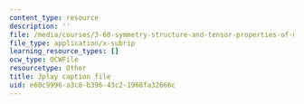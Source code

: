 ```yaml
---
content_type: resource
description: ''
file: /media/courses/3-60-symmetry-structure-and-tensor-properties-of-materials-fall-2005/e60c9996a3c8b39643c21968fa32666c_-HJE0OYHTH4.srt
file_type: application/x-subrip
learning_resource_types: []
ocw_type: OCWFile
resourcetype: Other
title: 3play caption file
uid: e60c9996-a3c8-b396-43c2-1968fa32666c
---
```

